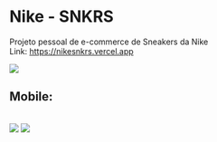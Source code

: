 # Nike - SNKRS
Projeto pessoal de e-commerce de Sneakers da Nike
<br>
Link: https://nikesnkrs.vercel.app

<img src="https://user-images.githubusercontent.com/108599877/210185465-d39b0b75-319d-436a-a2a1-f87dd35fc7bb.png">

<h2>Mobile:</h2>
<br>
<div style="display: inline">
  <img src="https://user-images.githubusercontent.com/108599877/210185466-df4c6cfc-2a05-4122-a351-485a20ecf759.png" width="calc(100%/2)">
  <img src="https://user-images.githubusercontent.com/108599877/210185509-fee17035-0914-4a0b-b04a-ab5b47db0c3e.png" width="calc(100%/2)">
</div>
